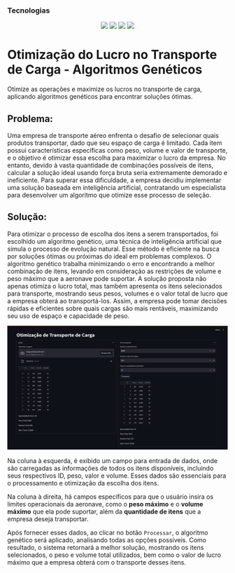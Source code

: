 <h3  id="techs">Tecnologias</h3>

<p align=center> <img src="https://img.shields.io/badge/python-3670A0?style=for-the-badge&logo=python&logoColor=ffdd54"> <img src="https://img.shields.io/badge/pandas-%23150458.svg?style=for-the-badge&logo=pandas&logoColor=white""> <img src="https://img.shields.io/badge/Streamlit-FF4B4B?style=for-the-badge&logo=Streamlit&logoColor=white"> <img src="https://img.shields.io/badge/geneticalgorithm-654FF0?style=for-the-badge&logo=SciPy&logoColor=white">
  </ul>
  <br>
</p>



# Otimização do Lucro no Transporte de Carga - Algoritmos Genéticos

Otimize as operações e maximize os lucros no transporte de carga, aplicando algoritmos genéticos para encontrar soluções ótimas.


## Problema:

Uma empresa de transporte aéreo enfrenta o desafio de selecionar quais produtos transportar, dado que seu espaço de carga é limitado. Cada item possui características específicas como peso, volume e valor de transporte, e o objetivo é otimizar essa escolha para maximizar o lucro da empresa. No entanto, devido à vasta quantidade de combinações possíveis de itens, calcular a solução ideal usando força bruta seria extremamente demorado e ineficiente. Para superar essa dificuldade, a empresa decidiu implementar uma solução baseada em inteligência artificial, contratando um especialista para desenvolver um algoritmo que otimize esse processo de seleção.


## Solução:

Para otimizar o processo de escolha dos itens a serem transportados, foi escolhido um algoritmo genético, uma técnica de inteligência artificial que simula o processo de evolução natural. Esse método é eficiente na busca por soluções ótimas ou próximas do ideal em problemas complexos. O algoritmo genético trabalha minimizando o erro e encontrando a melhor combinação de itens, levando em consideração as restrições de volume e peso máximo que a aeronave pode suportar. A solução proposta não apenas otimiza o lucro total, mas também apresenta os itens selecionados para transporte, mostrando seus pesos, volumes e o valor total de lucro que a empresa obterá ao transportá-los. Assim, a empresa pode tomar decisões rápidas e eficientes sobre quais cargas são mais rentáveis, maximizando seu uso de espaço e capacidade de peso.


![](./utils/app.png)


Na coluna à esquerda, é exibido um campo para entrada de dados, onde são carregadas as informações de todos os itens disponíveis, incluindo seus respectivos ID, peso, valor e volume. Esses dados são essenciais para o processamento e otimização da escolha dos itens.

Na coluna à direita, há campos específicos para que o usuário insira os limites operacionais da aeronave, como o **peso máximo** e o **volume máximo** que ela pode suportar, além da **quantidade de itens** que a empresa deseja transportar.

Após fornecer esses dados, ao clicar no botão `Processar`, o algoritmo genético será aplicado, analisando todas as opções possíveis. Como resultado, o sistema retornará a melhor solução, mostrando os itens selecionados, o peso e volume total utilizados, bem como o valor de lucro máximo que a empresa obterá com o transporte desses itens.


